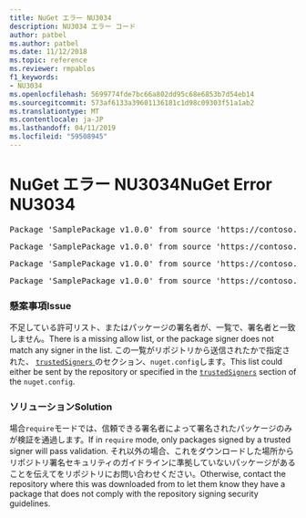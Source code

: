 ```yaml
---
title: NuGet エラー NU3034
description: NU3034 エラー コード
author: patbel
ms.author: patbel
ms.date: 11/12/2018
ms.topic: reference
ms.reviewer: rmpablos
f1_keywords:
- NU3034
ms.openlocfilehash: 5699774fde7bc66a802dd95c68e6853b7d54eb14
ms.sourcegitcommit: 573af6133a39601136181c1d98c09303f51a1ab2
ms.translationtype: MT
ms.contentlocale: ja-JP
ms.lasthandoff: 04/11/2019
ms.locfileid: "59508945"
---
```

# <a name="nuget-error-nu3034"></a><span data-ttu-id="9f683-103">NuGet エラー NU3034</span><span class="sxs-lookup"><span data-stu-id="9f683-103">NuGet Error NU3034</span></span>

<pre>Package 'SamplePackage v1.0.0' from source 'https://contoso.com/index.json': signatureValidationMode is set to require, so packages are allowed only if signed by trusted signers; however, no trusted signers were specified.</pre>
<pre>Package 'SamplePackage v1.0.0' from source 'https://contoso.com/index.json': The package signature certificate fingerprint does not match any certificate fingerprint in the allow list.</pre>
<pre>Package 'SamplePackage v1.0.0' from source 'https://contoso.com/index.json': This repository indicated that all its packages are repository signed; however, it listed no signing certificates.</pre>
<pre>Package 'SamplePackage v1.0.0' from source 'https://contoso.com/index.json': This package was not repository signed with a certificate listed by this repository.</pre>

### <a name="issue"></a><span data-ttu-id="9f683-104">懸案事項</span><span class="sxs-lookup"><span data-stu-id="9f683-104">Issue</span></span>

<span data-ttu-id="9f683-105">不足している許可リスト、またはパッケージの署名者が、一覧で、署名者と一致しません。</span><span class="sxs-lookup"><span data-stu-id="9f683-105">There is a missing allow list, or the package signer does not match any signer in the list.</span></span> <span data-ttu-id="9f683-106">この一覧がリポジトリから送信されたかで指定された、 [ `trustedSigners` ](../nuget-config-file.md#trustedsigners-section)のセクション、`nuget.config`します。</span><span class="sxs-lookup"><span data-stu-id="9f683-106">This list could either be sent by the repository or specified in the [`trustedSigners`](../nuget-config-file.md#trustedsigners-section) section of the `nuget.config`.</span></span>

### <a name="solution"></a><span data-ttu-id="9f683-107">ソリューション</span><span class="sxs-lookup"><span data-stu-id="9f683-107">Solution</span></span>

<span data-ttu-id="9f683-108">場合`require`モードでは、信頼できる署名者によって署名されたパッケージのみが検証を通過します。</span><span class="sxs-lookup"><span data-stu-id="9f683-108">If in `require` mode, only packages signed by a trusted signer will pass validation.</span></span> <span data-ttu-id="9f683-109">それ以外の場合、これをダウンロードした場所からリポジトリ署名セキュリティのガイドラインに準拠していないパッケージがあることを伝えてをリポジトリにお問い合わせください。</span><span class="sxs-lookup"><span data-stu-id="9f683-109">Otherwise, contact the repository where this was downloaded from to let them know they have a package that does not comply with the repository signing security guidelines.</span></span>
